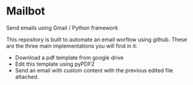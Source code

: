 # Mailbot
Send emails using Gmail / Python framework

This repository is built to automate an email worflow using github.
These are the three main implementations you will find in it:
- Download a pdf template from google drive
- Edit this template using pyPDF2
- Send an email with custom content with the previous edited file attached.
